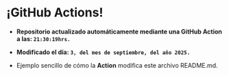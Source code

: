 # ¡GitHub Actions!
* **Repositorio actualizado automáticamente mediante una GitHub Action a las: `21:30:19hrs.`**
* **Modificado el día: `3, del mes de septiembre, del año 2025.`**

* Ejemplo sencillo de cómo la **Action** modifica este archivo README.md.
